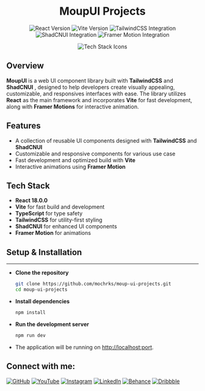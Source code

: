 <h1 align="center">MoupUI Projects</h1>

<p align="center">
  <img src="https://img.shields.io/badge/React-18.0.0-blue" alt="React Version" />
  <img src="https://img.shields.io/badge/Vite-4.0.0-green" alt="Vite Version" />
  <img src="https://img.shields.io/badge/TailwindCSS-Integrated-06B6D4" alt="TailwindCSS Integration" />
  <img src="https://img.shields.io/badge/ShadCNUI-Integrated-1D4ED8" alt="ShadCNUI Integration" />
  <img src="https://img.shields.io/badge/FramerMotion-Animations-ff69b4" alt="Framer Motion Integration" />
</p>

<p align="center">
  <img src="https://skillicons.dev/icons?i=react,vite,tailwind" alt="Tech Stack Icons" />
</p>

## Overview

**MoupUI** is a web UI component library built with **TailwindCSS** and **ShadCNUI** , designed to help developers create visually appealing, customizable, and responsives interfaces with ease. The library utilizes **React** as the main framework and incorporates **Vite** for fast development, along with **Framer Motions** for interactive animation.

## Features

- A collection of reusable UI components designed with **TailwindCSS** and **ShadCNUI**
- Customizable and responsive components for various use case
- Fast development and optimized build with **Vite**
- Interactive animations using **Framer Motion**


## Tech Stack

- **React 18.0.0**
- **Vite** for fast build and development
- **TypeScript** for type safety
- **TailwindCSS** for utility-first styling
- **ShadCNUI** for enhanced UI components
- **Framer Motion** for animations

## Setup & Installation

---

- **Clone the repository**

    ```bash
    git clone https://github.com/mochrks/moup-ui-projects.git
    cd moup-ui-projects
    ```

- **Install dependencies**

    ```bash
    npm install
    ```

- **Run the development server**

    ```bash
    npm run dev
    ```

- The application will be running on [http://localhost:port](http://localhost:port).


## Connect with me:
[![GitHub](https://img.shields.io/badge/GitHub-333?style=for-the-badge&logo=github&logoColor=white)](https://github.com/mochrks)
[![YouTube](https://img.shields.io/badge/YouTube-FF0000?style=for-the-badge&logo=youtube&logoColor=white)](https://youtube.com/@Gdvisuel)
[![Instagram](https://img.shields.io/badge/Instagram-E4405F?style=for-the-badge&logo=instagram&logoColor=white)](https://instagram.com/mochrks)
[![LinkedIn](https://img.shields.io/badge/LinkedIn-0077B5?style=for-the-badge&logo=linkedin&logoColor=white)](https://linkedin.com/in/mochrks)
[![Behance](https://img.shields.io/badge/Behance-1769FF?style=for-the-badge&logo=behance&logoColor=white)](https://behance.net/mochrks)
[![Dribbble](https://img.shields.io/badge/Dribbble-EA4C89?style=for-the-badge&logo=dribbble&logoColor=white)](https://dribbble.com/mochrks)
